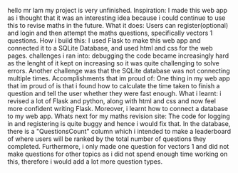 hello mr lam my project is very unfinished.
Inspiration: I made this web app as i thought that it was an interesting idea because i could continue to use this to revise maths in the future.
What it does: Users can register(optional) and login and then attempt the maths questions, specifically vectors 1 questions.
How i build this: I used Flask to make this web app and connected it to a SQLite Database, and used html and css for the web pages.
challenges i ran into: debugging the code became increasingly hard as the lenght of it kept on increasing so it was quite challenging to solve errors. Another challenge was that the SQLite database was not connecting multiple times.
Accomplishments that im proud of: One thing in my web app that im proud of is that i found how to calculate the time taken to finish a question and tell the user whether they were fast enough.
What i learnt: i revised a lot of Flask and python, along with html and css and now feel more confident writing Flask. Moreover, i learnt how to connect a database to my web app.
Whats next for my maths revision site: The code for logging in and registering is quite buggy and hence i would fix that. In the database, there is a "QuestionsCount" column which i intended to make a leaderboard of where users will be ranked by the total number of questions they completed. Furthermore, i only made one question for vectors 1 and did not make questions for other topics as i did not spend enough time working on this, therefore i would add a lot more question types.


